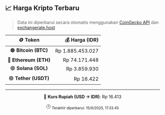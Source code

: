 

<!-- HARGA_KRIPTO -->
## 📈 Harga Kripto Terbaru

> Data ini diperbarui secara otomatis menggunakan [CoinGecko API](https://www.coingecko.com/) dan [exchangerate.host](https://exchangerate.host/)

<div align="center">

| 🪙 Token | 💰 Harga (IDR) |
|:------:|---------------:|
| 🟠 **Bitcoin (BTC)**   | Rp 1.885.453.027 |
| 🔵 **Ethereum (ETH)**  | Rp 74.171.448 |
| 🟣 **Solana (SOL)**    | Rp 3.859.930 |
| 🟢 **Tether (USDT)**   | Rp 16.422 |

---

💱 **Kurs Rupiah (USD → IDR)**: Rp 16.413

🕒 <sub>Terakhir diperbarui: 15/9/2025, 17.33.45</sub>

</div>
<!-- /HARGA_KRIPTO -->